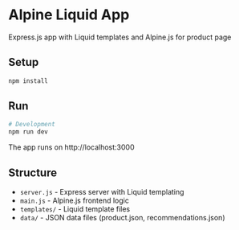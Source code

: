# Alpine Liquid App

Express.js app with Liquid templates and Alpine.js for product page

## Setup

```bash
npm install
```

## Run

```bash
# Development
npm run dev
```

The app runs on http://localhost:3000

## Structure

- `server.js` - Express server with Liquid templating
- `main.js` - Alpine.js frontend logic
- `templates/` - Liquid template files
- `data/` - JSON data files (product.json, recommendations.json)
